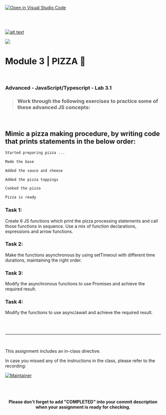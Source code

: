 [![Open in Visual Studio Code](https://classroom.github.com/assets/open-in-vscode-718a45dd9cf7e7f842a935f5ebbe5719a5e09af4491e668f4dbf3b35d5cca122.svg)](https://classroom.github.com/online_ide?assignment_repo_id=13235842&assignment_repo_type=AssignmentRepo)

<br/>
<br/>

[![alt text](https://x4w8f4y8.rocketcdn.me/wp-content/uploads/2020/05/iod_h_tp_white_c.png)](#)

<!-- _class: lead -->

![](./images/iod.png)

# Module 3 | PIZZA 🍕

<br/>

### Advanced - JavaScript/Typescript - Lab 3.1

> ### Work through the following exercises to practice some of these advanced JS concepts:


<br/>

## Mimic a pizza making procedure, by writing code that prints statements in the below order:

```bash
Started preparing pizza ...

Made the base

Added the sauce and cheese

Added the pizza toppings

Cooked the pizza

Pizza is ready

```

### **Task 1**:
Create 6 JS functions which print the pizza processing statements and call those functions in sequence. Use a mix of function declarations, expressions and arrow functions.

### **Task 2**:

Make the functions asynchronous by using setTimeout with different time durations, maintaining the right order.

### **Task 3**:
Modify the asynchronous functions to use Promises and achieve the required result.

### **Task 4**:
Modify the functions to use async/await and achieve the required result.

<br/>
<br/>



<hr>

<br/>

This assignment includes an in-class directive.

In case you missed any of the instructions in the class, please refer to the recording:

[![Maintainer](https://custom-icon-badges.demolab.com/badge/-ZOOM%20CLASS%20RECORDING-gold?style=for-the-badge&logo=google-logo&logoColor=black)](https://docs.google.com/spreadsheets/d/1ToABwZF6np66kwIxg-qORVwkW-G__6FBbsPHdmH6rOA/edit#gid=0{:target="_blank})


<br/>
<br/>

<html>
  <div align='center'>
    <h4>Please don't forget to add "<b>COMPLETED</b>" into your commit description when your assignment is ready for checking.</h4>
  </div>
</html>

<br/>
<br/>
<br/>
